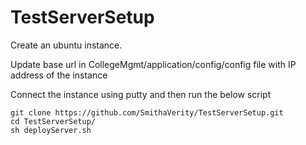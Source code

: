 # TestServerSetup

Create an ubuntu instance.

Update base url in CollegeMgmt/application/config/config file with IP address of the instance

Connect the instance using putty and then run the below script
```
git clone https://github.com/SmithaVerity/TestServerSetup.git
cd TestServerSetup/
sh deployServer.sh
```

